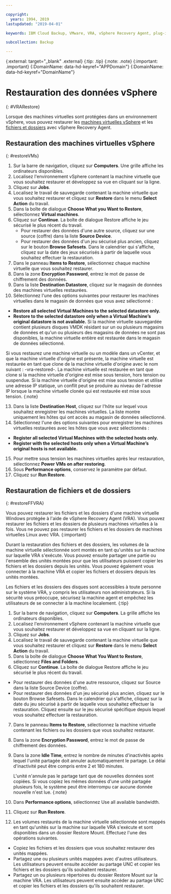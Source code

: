 ```yaml
---

copyright:
  years: 1994, 2019
lastupdated: "2019-04-01"

keywords: IBM Cloud Backup, VMware, VRA, vSphere Recovery Agent, plug-in, plugin, EVault, Carbonite, vSphere, backups

subcollection: Backup

---
```

{:external: target="_blank" .external}
{:tip: .tip}
{:note: .note}
{:important: .important}
{:DomainName: data-hd-keyref="APPDomain"}
{:DomainName: data-hd-keyref="DomainName"}

# Restauration des données vSphere
{: #VRARestore}

Lorsque des machines virtuelles sont protégées dans un environnement vSphere, vous pouvez restaurer les [machines virtuelles vSphere](#restoreVMs) et les [fichiers et dossiers](#restoreFFVRA) avec vSphere Recovery Agent.

## Restauration des machines virtuelles vSphere
{: #restoreVMs}

1.	Sur la barre de navigation, cliquez sur **Computers**. Une grille affiche les ordinateurs disponibles.
2.	Localisez l'environnement vSphere contenant la machine virtuelle que vous souhaitez restaurer et développez sa vue en cliquant sur la ligne.
3.	Cliquez sur **Jobs**.
4.	Localisez le travail de sauvegarde contenant la machine virtuelle que vous souhaitez restaurer et cliquez sur **Restore** dans le menu **Select Action** du travail.
5.	Dans la boîte de dialogue **Choose What you Want to Restore**, sélectionnez **Virtual machines**.
6.	Cliquez sur **Continue**. La boîte de dialogue Restore affiche le jeu sécurisé le plus récent du travail.
    * Pour restaurer des données d'une autre source, cliquez sur une source (coffre) dans la liste **Source Device**.
    *	Pour restaurer des données d'un jeu sécurisé plus ancien, cliquez sur le bouton **Browse Safesets**. Dans le calendrier qui s'affiche, cliquez sur la date des jeux sécurisés à partir de laquelle vous souhaitez effectuer la restauration.
7.	Dans le panneau **Items to Restore**, sélectionnez chaque machine virtuelle que vous souhaitez restaurer.
8.	Dans la zone **Encryption Password**, entrez le mot de passe de chiffrement des données.
9.	Dans la liste **Destination Datastore**, cliquez sur le magasin de données des machines virtuelles restaurées.
10.	Sélectionnez l'une des options suivantes pour restaurer les machines virtuelles dans le magasin de données que vous avez sélectionné :
  * **Restore all selected Virtual Machines to the selected datastore only.**
  * **Restore to the selected datastore only when a Virtual Machine’s original datastore is not available.** Si la machine virtuelle sauvegardée contient plusieurs disques VMDK résidant sur un ou plusieurs magasins de données et qu'un ou plusieurs des magasins de données ne sont pas disponibles, la machine virtuelle entière est restaurée dans le magasin de données sélectionné.

  Si vous restaurez une machine virtuelle ou un modèle dans un vCenter, et que la machine virtuelle d'origine est présente, la machine virtuelle est restaurée en tant que clone de la machine virtuelle d'origine avec le nom suivant : <VMname>-vra-restored-<Date>. La machine virtuelle est restaurée en tant que clone si la machine virtuelle d'origine est mise sous tension, hors tension ou suspendue. Si la machine virtuelle d'origine est mise sous tension et utilise une adresse IP statique, un conflit peut se produire au niveau de l'adresse IP lorsque la machine virtuelle clonée qui est restaurée est mise sous tension.
  {:note}

13.	Dans la liste **Destination Host**, cliquez sur l'hôte sur lequel vous souhaitez enregistrer les machines virtuelles. La liste montre uniquement les hôtes qui ont accès au magasin de données sélectionné.
14.	Sélectionnez l'une des options suivantes pour enregistrer les machines virtuelles restaurées avec les hôtes que vous avez sélectionnés :
  * **Register all selected Virtual Machines with the selected hosts only.**
  * **Register with the selected hosts only when a Virtual Machine’s original hosts is not available.**
15.	Pour mettre sous tension les machines virtuelles après leur restauration, sélectionnez **Power VMs on after restoring**.
16.	Sous **Performance options**, conservez le paramètre par défaut.
17.	Cliquez sur **Run Restore**.

## Restauration de fichiers et de dossiers
{: #restoreFFVRA}

Vous pouvez restaurer les fichiers et les dossiers d'une machine virtuelle Windows protégée à l'aide de vSphere Recovery Agent (VRA). Vous pouvez restaurer les fichiers et les dossiers de plusieurs machines virtuelles à la fois. Vous ne pouvez pas restaurer les fichiers et les dossiers de machines virtuelles Linux avec VRA.
{:important}

Durant la restauration des fichiers et des dossiers, les volumes de la machine virtuelle sélectionnée sont montés en tant qu'unités sur la machine sur laquelle VRA s'exécute. Vous pouvez ensuite partager une partie ou l'ensemble des unités montées pour que les utilisateurs puissent copier les fichiers et les dossiers depuis les unités. Vous pouvez également vous connecter à la machine VRA et copier les fichiers et dossiers depuis les unités montées.

Les fichiers et les dossiers des disques sont accessibles à toute personne sur le système VRA, y compris les utilisateurs non administrateurs. Si la sécurité vous préoccupe, sécurisez la machine agent et empêchez les utilisateurs de se connecter à la machine localement.
{:tip}

1. Sur la barre de navigation, cliquez sur **Computers**. La grille affiche les ordinateurs disponibles.
2. Localisez l'environnement vSphere contenant la machine virtuelle que vous souhaitez restaurer et développez sa vue en cliquant sur la ligne.
3. Cliquez sur **Jobs**.
4. Localisez le travail de sauvegarde contenant la machine virtuelle que vous souhaitez restaurer et cliquez sur **Restore** dans le menu **Select Action** du travail.
5. Dans la boîte de dialogue **Choose What You Want to Restore**, sélectionnez **Files and Folders**.
6. Cliquez sur **Continue**. La boîte de dialogue Restore affiche le jeu sécurisé le plus récent du travail.
  * Pour restaurer des données d'une autre ressource, cliquez sur Source dans la liste Source Device (coffre).
  * Pour restaurer des données d'un jeu sécurisé plus ancien, cliquez sur le bouton Browse Safesets. Dans le calendrier qui s'affiche, cliquez sur la date du jeu sécurisé à partir de laquelle vous souhaitez effectuer la restauration. Cliquez ensuite sur le jeu sécurisé spécifique depuis lequel vous souhaitez effectuer la restauration.
7. Dans le panneau **Items to Restore**, sélectionnez la machine virtuelle contenant les fichiers ou les dossiers que vous souhaitez restaurer.
8. Dans la zone **Encryption Password**, entrez le mot de passe de chiffrement des données.
9. Dans la zone **Idle Time**, entrez le nombre de minutes d'inactivités après lequel l'unité partagée doit annuler automatiquement le partage. Le délai d'inactivité peut être compris entre 2 et 180 minutes.

    L'unité n'annule pas le partage tant que de nouvelles données sont copiées. Si vous copiez les mêmes données d'une unité partagée plusieurs fois, le système peut être interrompu car aucune donnée nouvelle n'est lue.
    {:note}

10.	Dans **Performance options**, sélectionnez Use all available bandwidth.
11.	Cliquez sur **Run Restore**.
12. Les volumes restaurés de la machine virtuelle sélectionnée sont mappés en tant qu'unités sur la machine sur laquelle VRA s'exécute et sont disponibles dans un dossier Restore Mount.  Effectuez l'une des opérations suivantes.
  * Copiez les fichiers et les dossiers que vous souhaitez restaurer des unités mappées.
  * Partagez une ou plusieurs unités mappées avec d'autres utilisateurs. Les utilisateurs peuvent ensuite accéder au partage UNC et copier les fichiers et les dossiers qu'ils souhaitent restaurer.
  * Partagez un ou plusieurs répertoires du dossier Restore Mount sur la machine VRA. Les utilisateurs peuvent ensuite accéder au partage UNC et copier les fichiers et les dossiers qu'ils souhaitent restaurer.
